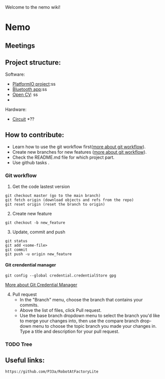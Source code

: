 Welcome to the nemo wiki!

# Nemo

## Meetings

## Project structure:

Software:
* [PlatformIO project](sofware/pio_project/README.md):ss
* [Bluetooth app](software/bluetooth_app/README.md):ss
* [Open CV](/software/OpenCV//README.md): ss
*
Hardware:
* [Circuit](hardware/circuit/README.md)
*??

## How to contribute:
* Learn how to use the git workflow first([more about git workflow](###-git-workflow)).
* Create new branches for new features ([more about git workflow](###-git-workflow)).
* Check the README.md file for which project part.
* Use github tasks .

### Git workflow

1. Get the code lastest version
```
git checkout master (go to the main branch)
git fetch origin (download objects and refs from the repo)
git reset origin (reset the branch to origin)
```
2. Create new feature
```
git checkout -b new_feature
```
3. Update, commit and push
```
git status
git add <some-file>
git commit
git push -u origin new_feature
```
#### Git crendential manager
```
git config --global credential.credentialStore gpg
```
[More about Git Credential Manager](https://github.com/GitCredentialManager/)

4. Pull request <br>
    * In the "Branch" menu, choose the branch that contains your commits. 
    * Above the list of files, click Pull request. 
    * Use the base branch dropdown menu to select the branch you'd like to merge your changes into, then use the compare branch drop-down menu to choose the topic branch you made your changes in.
Type a title and description for your pull request.

### TODO Tree

## Useful links:
    https://github.com/P33a/RobotAtFactoryLite